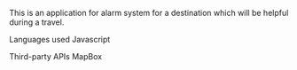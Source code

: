 This is an application for alarm system for a destination which will be helpful during a travel.

Languages used
Javascript

Third-party APIs
MapBox

